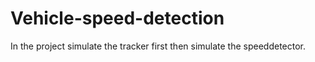 # Vehicle-speed-detection
In the project simulate the tracker first then simulate the speeddetector.

